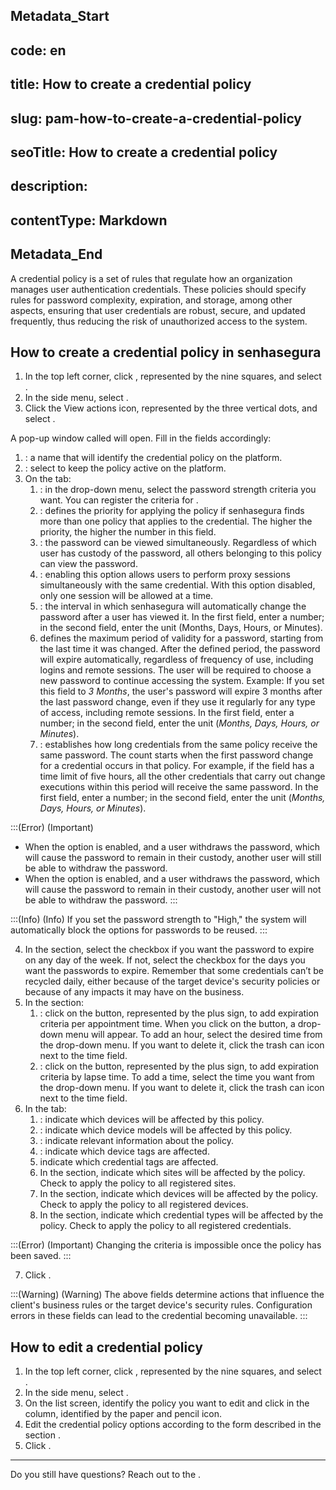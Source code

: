 ## Metadata_Start 
## code: en
## title: How to create a credential policy 
## slug: pam-how-to-create-a-credential-policy 
## seoTitle: How to create a credential policy 
## description:  
## contentType: Markdown 
## Metadata_End
A credential policy is a set of rules that regulate how an organization manages user authentication credentials. These policies should specify rules for password complexity, expiration, and storage, among other aspects, ensuring that user credentials are robust, secure, and updated frequently, thus reducing the risk of unauthorized access to the system.

## How to create a credential policy in senhasegura

1. In the top left corner, click , represented by the nine squares, and select .
2. In the side menu, select .
3. Click the View actions icon, represented by the three vertical dots, and select .

A pop-up window called  will open. Fill in the fields accordingly:

1. : a name that will identify the credential policy on the platform.
2. : select  to keep the policy active on the platform.
3. On the  tab:
    1. : in the drop-down menu, select the password strength criteria you want. You can register the criteria for .
    2. : defines the priority for applying the policy if senhasegura finds more than one policy that applies to the credential. The higher the priority, the higher the number in this field.
    3. : the password can be viewed simultaneously. Regardless of which user has custody of the password, all others belonging to this policy can view the password.
    4. : enabling this option allows users to perform proxy sessions simultaneously with the same credential. With this option disabled, only one session will be allowed at a time.
    5. : the interval in which senhasegura will automatically change the password after a user has viewed it. In the first field, enter a number; in the second field, enter the unit (Months, Days, Hours, or Minutes).
    6.  defines the maximum period of validity for a password, starting from the last time it was changed. After the defined period, the password will expire automatically, regardless of frequency of use, including logins and remote sessions. The user will be required to choose a new password to continue accessing the system. Example: If you set this field to *3 Months*, the user's password will expire 3 months after the last password change, even if they use it regularly for any type of access, including remote sessions. In the first field, enter a number; in the second field, enter the unit (*Months, Days, Hours, or Minutes*).
    7. : establishes how long credentials from the same policy receive the same password. The count starts when the first password change for a credential occurs in that policy. For example, if the field has a time limit of five hours, all the other credentials that carry out change executions within this period will receive the same password. In the first field, enter a number; in the second field, enter the unit (*Months, Days, Hours, or Minutes*).

:::(Error) (Important)
* When the  option is enabled, and a user withdraws the password, which will cause the password to remain in their custody, another user will still be able to withdraw the password.
* When the  option is enabled, and a user withdraws the password, which will cause the password to remain in their custody, another user will not be able to withdraw the password.
:::

:::(Info) (Info)
If you set the password strength to "High," the system will automatically block the options for passwords to be reused.
:::

4. In the  section, select the  checkbox if you want the password to expire on any day of the week. If not, select the checkbox for the days you want the passwords to expire. Remember that some credentials can’t be recycled daily, either because of the target device's security policies or because of any impacts it may have on the business.
5. In the  section:
    1. : click on the  button, represented by the plus sign, to add expiration criteria per appointment time. When you click on the button, a drop-down menu will appear. To add an hour, select the desired time from the drop-down menu. If you want to delete it, click the trash can icon next to the time field.
    2. : click on the  button, represented by the plus sign, to add expiration criteria by lapse time. To add a time, select the time you want from the drop-down menu. If you want to delete it, click the trash can icon next to the time field.
6. In the  tab:
    1. : indicate which devices will be affected by this policy.
    2. : indicate which device models will be affected by this policy.
    3. : indicate relevant information about the policy.
    4. : indicate which device tags are affected.
    5.  indicate which credential tags are affected.
    6. In the  section, indicate which sites will be affected by the policy. Check  to apply the policy to all registered sites.
    7. In the  section, indicate which devices will be affected by the policy. Check  to apply the policy to all registered devices.
    8. In the  section, indicate which credential types will be affected by the policy. Check  to apply the policy to all registered credentials.

:::(Error) (Important)
Changing the criteria is impossible once the policy has been saved.
:::

7. Click .

:::(Warning) (Warning)
The above fields determine actions that influence the client's business rules or the target device's security rules. Configuration errors in these fields can lead to the credential becoming unavailable.
:::

## How to edit a credential policy

1. In the top left corner, click , represented by the nine squares, and select .
2. In the side menu, select .
3. On the list screen, identify the policy you want to edit and click  in the  column, identified by the paper and pencil icon.
4. Edit the credential policy options according to the form described in the section .
5. Click .

---

Do you still have questions? Reach out to the .
